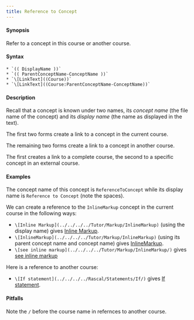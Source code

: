 ```yaml
---
title: Reference to Concept
---
```


#### Synopsis

Refer to a concept in this course or another course.

#### Syntax

``````
* `(( DisplayName ))`
* `(( ParentConceptName-ConceptName ))`
* `\[LinkText]((Course))`
* `\[LinkText]((Course:ParentConceptName-ConceptName))`
``````

#### Description

Recall that a concept is known under two names, its _concept name_ (the file name of the concept) and its _display name_ (the name as displayed in the text).

The first two forms create a link to a concept in the current course.

The remaining two forms create a link to a concept in another course.

The first creates a link to a complete course, the second to a specific concept in an external course.

#### Examples

The concept name of this concept is `ReferenceToConcept` while its display name is `Reference to Concept` (note the spaces).

We can create a reference to the `InlineMarkup` concept in the current course in the following ways:

* `\[Inline Markup](../../../../Tutor/Markup/InlineMarkup)` (using the display name) gives [Inline Markup](../../../../Tutor/Markup/InlineMarkup).
* `\[InlineMarkup](../../../../Tutor/Markup/InlineMarkup)` (using its parent concept name and concept name) gives [InlineMarkup](../../../../Tutor/Markup/InlineMarkup).
* `\[see inline markup](../../../../Tutor/Markup/InlineMarkup/)` gives [see inline markup](../../../../Tutor/Markup/InlineMarkup/)

Here is a reference to another course:

* `\[If statement](../../../../Rascal/Statements/If/)` gives [If statement](../../../../Rascal/Statements/If/).

#### Pitfalls

Note the `/` before the course name in refernces to another course.

